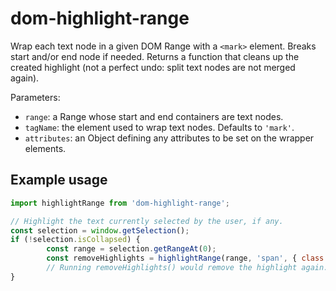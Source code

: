 # dom-highlight-range

Wrap each text node in a given DOM Range with a `<mark>` element.
Breaks start and/or end node if needed.
Returns a function that cleans up the created highlight (not a perfect undo: split text nodes are
not merged again).

Parameters:
- `range`: a Range whose start and end containers are text nodes.
- `tagName`: the element used to wrap text nodes. Defaults to `'mark'`.
- `attributes`: an Object defining any attributes to be set on the wrapper elements.

## Example usage

```javascript
import highlightRange from 'dom-highlight-range';

// Highlight the text currently selected by the user, if any.
const selection = window.getSelection();
if (!selection.isCollapsed) {
        const range = selection.getRangeAt(0);
        const removeHighlights = highlightRange(range, 'span', { class: 'some-CSS-class' });
        // Running removeHighlights() would remove the highlight again.
}
```
